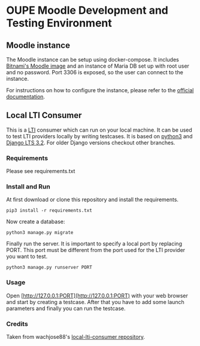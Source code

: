 # OUPE Moodle Development and Testing Environment

## Moodle instance

The Moodle instance can be setup using docker-compose. It includes [Bitnami's Moodle image](https://github.com/bitnami/bitnami-docker-moodle) and an instance of Maria DB set up with root user and no password. Port 3306 is exposed, so the user can connect to the instance.

For instructions on how to configure the instance, please refer to the [official documentation](https://docs.moodle.org/400/en/Publish_as_LTI_tool).

## Local LTI Consumer
This is a [LTI](https://www.imsglobal.org/activity/learning-tools-interoperability) consumer which can run 
on your local machine. It can be used to test LTI providers locally by writing testcases. 
It is based on [python3](https://www.python.org/) and [Django LTS 3.2](https://www.djangoproject.com/).
For older Django versions checkout other branches. 

### Requirements
Please see requirements.txt

### Install and Run
At first download or clone this repository and install the requirements.

```
pip3 install -r requirements.txt
```

Now create a database:

```
python3 manage.py migrate
```

Finally run the server. It is important to specify a local port by replacing PORT. This port 
must be different from the port used for the LTI provider you want to test.

```
python3 manage.py runserver PORT
```

### Usage
Open [http://127.0.0.1:PORT](http://127.0.0.1:PORT) with your web browser and start by creating a testcase. 
After that you have to add some launch parameters and finally you can run the testcase.

### Credits
Taken from wachjose88's [local-lti-consumer repository](https://github.com/wachjose88/local-lti-consumer).
